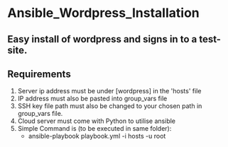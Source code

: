 # Ansible_Wordpress_Installation


Easy install of wordpress and signs in to a test-site.
------------------------------------------------------

Requirements
------------
1. Server ip address must be under [wordpress] in the 'hosts' file
2. IP address must also be pasted into group_vars file
3. SSH key file path must also be changed to your chosen path in group_vars file.
4. Cloud server must come with Python to utilise ansible
5. Simple Command is (to be executed in same folder): 
    - ansible-playbook playbook.yml -i hosts -u root





